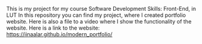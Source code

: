 This is my project for my course Software Development Skills: Front-End, in LUT
In this repository you can find my project, where I created portfolio website. Here is also a file to a video where I show the functionality of the website. 
Here is a link to the website: https://iinaalar.github.io/modern_portfolio/
